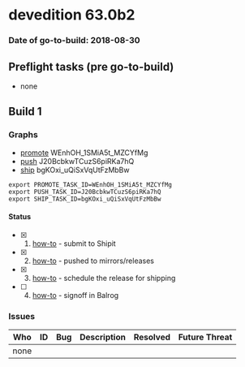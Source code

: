 # devedition 63.0b2

### Date of go-to-build: 2018-08-30

## Preflight tasks (pre go-to-build)
- none

## Build 1  

### Graphs
* [promote](https://tools.taskcluster.net/push-inspector/#/WEnhOH_1SMiA5t_MZCYfMg) WEnhOH_1SMiA5t_MZCYfMg
* [push](https://tools.taskcluster.net/push-inspector/#/J20BcbkwTCuzS6piRKa7hQ) J20BcbkwTCuzS6piRKa7hQ
* [ship](https://tools.taskcluster.net/push-inspector/#/bgKOxi_uQiSxVqUtFzMbBw) bgKOxi_uQiSxVqUtFzMbBw
```
export PROMOTE_TASK_ID=WEnhOH_1SMiA5t_MZCYfMg
export PUSH_TASK_ID=J20BcbkwTCuzS6piRKa7hQ
export SHIP_TASK_ID=bgKOxi_uQiSxVqUtFzMbBw
```


#### Status
- [x] 1.  [how-to](https://wiki.mozilla.org/Release:Release_Automation_on_Mercurial:Starting_a_Release#Submit_to_Ship_It)  - submit to Shipit
- [x] 2.  [how-to](https://github.com/mozilla-releng/releasewarrior-2.0/blob/master/docs/release-promotion/desktop/howto.md#push-artifacts-to-releases-directory)  - pushed to mirrors/releases
- [x] 3.  [how-to](https://github.com/mozilla-releng/releasewarrior-2.0/blob/master/docs/release-promotion/desktop/howto.md#ship-the-release)  - schedule the release for shipping
- [ ] 4.  [how-to](https://github.com/mozilla-releng/releasewarrior-2.0/blob/master/docs/release-promotion/desktop/howto.md#obtain-sign-offs-for-changes)  - signoff in Balrog

### Issues
| Who                 | ID               | Bug                                                                 | Description                | Resolved                | Future Threat                |
| ------------------- | ---------------- | ------------------------------------------------------------------- | -------------------------- | ----------------------- | ---------------------------- |
| none | | | | | |

